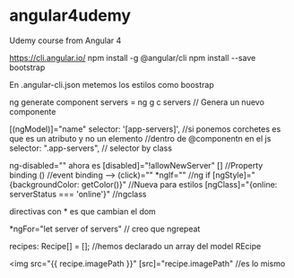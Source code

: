 # angular4udemy
Udemy course from Angular 4

https://cli.angular.io/
npm install -g @angular/cli
npm install --save bootstrap

En .angular-cli.json metemos los estilos como boostrap

ng generate component servers = ng g c servers // Genera un nuevo componente

[(ngModel)]="name"
selector: '[app-servers]', //si ponemos corchetes es que es un atributo y no un elemento
							//dentro de @componentn en el js
selector: ".app-servers", // selector by class

ng-disabled="" ahora es [disabled]="!allowNewServer"
[] //Property binding () //event binding --> (click)=""
*ngIf="" //ng if
[ngStyle]="{backgroundColor: getColor()}" //Nueva para estilos
[ngClass]="{online: serverStatus === 'online'}" //ngclass

directivas con * es que cambian el dom

*ngFor="let server of servers" // creo que ngrepeat

recipes: Recipe[] = []; //hemos declarado un array del model REcipe

<img src="{{ recipe.imagePath }}" [src]="recipe.imagePath" //es lo mismo
